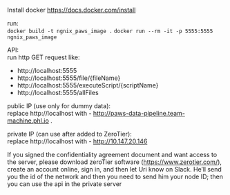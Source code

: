 Install docker
    https://docs.docker.com/install

run:  
`docker build -t ngnix_paws_image .`
`docker run --rm -it -p 5555:5555 ngnix_paws_image`


API:  
run http GET request like:    
- http://localhost:5555
- http://localhost:5555/file/{fileName}
- http://localhost:5555/executeScript/{scriptName}
- http://localhost:5555/allFiles

public IP (use only for dummy data):  
replace http://localhost with - http://paws-data-pipeline.team-machine.phl.io . 
  
  
private IP (can use after added to ZeroTier):    
replace http://localhost with - http://10.147.20.146

If you signed the confidentiality agreement document and want access to the server, please download zeroTier software (https://www.zerotier.com/), create an account online, sign in, and then let Uri know on Slack. He’ll send you the id of the network and then you need to send him your node ID; then you can use the api in the private server
